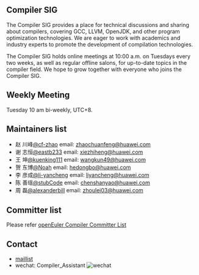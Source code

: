 ## Compiler SIG
The Compiler SIG provides a place for technical discussions and sharing about compilers, covering GCC, LLVM, OpenJDK, and other program optimization technologies. We are eager to work with academics and industry experts to promote the development of compilation technologies.

The Compiler SIG holds online meetings at 10:00 a.m. on Tuesdays every two weeks, as well as regular offline salons, for up-to-date topics in the compiler field. We hope to grow together with everyone who joins the Compiler SIG.

## Weekly Meeting
Tuesday 10 am bi-weekly, UTC+8.

## Maintainers list
 - 赵 川峰[@cf-zhao](https://gitee.com/cf-zhao) email: zhaochuanfeng@huawei.com
 - 谢 志恒[@eastb233](https://gitee.com/eastb233) email: xiezhiheng@huawei.com
 - 王   坤[@kuenking111](https://gitee.com/kuenking111) email: wangkun49@huawei.com
 - 贺 东博[@Noah](https://gitee.com/jvmboy) email: hedongbo@huawei.com
 - 李 彦成[@li-yancheng](https://gitee.com/li-yancheng) email: liyancheng@huawei.com
 - 陈 善瑶[@stubCode](https://gitee.com/stubCode) email: chenshanyao@huawei.com
 - 周   磊[@alexanderbill](https://gitee.com/alexanderbill) email: zhoulei03@huawei.com

## Committer list
Please refer [openEuler Compiler Committer List](https://gitee.com/openeuler/community/blob/master/sig/Compiler/committers.md)

## Contact
 - [maillist](mailto:compiler@openeuler.org)
 - wechat: Compiler_Assistant
 ![wechat](compiler_wechat.jpeg)
